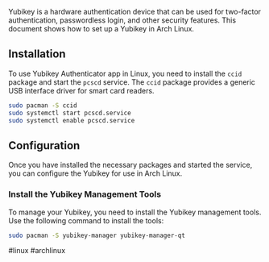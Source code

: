 Yubikey is a hardware authentication device that can be used for two-factor authentication,
passwordless login, and other security features. This document shows how to set up a Yubikey
in Arch Linux.

## Installation
To use Yubikey Authenticator app in Linux, you need to install the `ccid` package and start the
`pcscd` service. The `ccid` package provides a generic USB interface driver for smart card readers.

```bash
sudo pacman -S ccid
sudo systemctl start pcscd.service
sudo systemctl enable pcscd.service
```

## Configuration
Once you have installed the necessary packages and started the service, you can configure the
Yubikey for use in Arch Linux.

### Install the Yubikey Management Tools
To manage your Yubikey, you need to install the Yubikey management tools. Use the following
command to install the tools:

```bash
sudo pacman -S yubikey-manager yubikey-manager-qt
```

#linux #archlinux 
